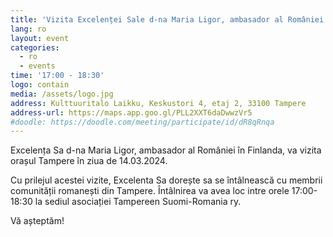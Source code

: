 ```yaml
---
title: 'Vizita Excelenței Sale d-na Maria Ligor, ambasador al României în Finlanda'
lang: ro
layout: event
categories:
  - ro
  - events
time: '17:00 - 18:30'
logo: contain
media: /assets/logo.jpg
address: Kulttuuritalo Laikku, Keskustori 4, etaj 2, 33100 Tampere
address-url: https://maps.app.goo.gl/PLL2XXT6daDwwzVr5
#doodle: https://doodle.com/meeting/participate/id/dR8qRnqa
---
```


Excelența Sa d-na Maria Ligor, ambasador al României în Finlanda, va vizita orașul Tampere în ziua de 14.03.2024.

Cu prilejul acestei vizite, Excelenta Sa dorește sa se întâlnească cu membrii comunității romanești din Tampere. Întâlnirea va avea loc intre orele 17:00-18:30 la sediul asociației Tampereen Suomi-Romania ry.

Vă așteptăm!
